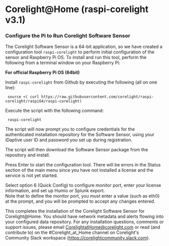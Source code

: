 # Corelight@Home (raspi-corelight v3.1)

### Configure the Pi to Run Corelight Software Sensor 

The Corelight Software Sensor is a 64-bit application, so we have created a configuration tool `raspi-corelight` to perform initial configuration of the sensor and Raspberry Pi OS.  To install and run this tool, perform the following from a terminal window on your Raspberry Pi:

**For official Raspberry Pi OS (64bit)**



Install `raspi-corelight` from Github by executing the following (all on one line):

     source <( curl https://raw.githubusercontent.com/corelight/raspi-corelight/raspi64/raspi-corelight)

Execute the script with the following command:

     raspi-corelight


The script will now prompt you to configure credentials for the authenticated installation repository for the Software Sensor, using your iDaptive user ID and password you set up during registration.

The script will then download the Software Sensor package from the repository and install.  

Press Enter to start the configuration tool. There will be errors in the Status section of the main menu since you have not installed a license and the service is not yet started. 
 
Select option 6 (Quick Config) to configure monitor port, enter your license information,  and set up Humio or Splunk export.  
Note that to define the monitor port, you must enter a value (such as eth0) at the prompt, and you will be prompted to accept any changes entered. 

This completes the installation of the Corelight Software Sensor for Corelight@Home.  You should have network metadata and alerts flowing into your configured data repository. For any installation questions, comments or support issues, please email CorelightatHome@corelight.com or read (and contribute to) on the #Corelight_at_Home channel on Corelight's Community Slack workspace (https://corelightcommunity.slack.com).



